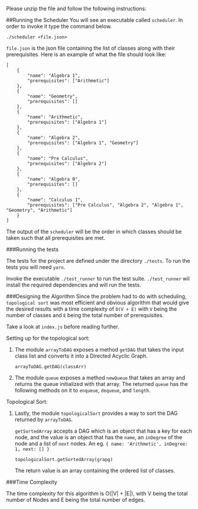 Please unzip the file and follow the following instructions:

##Running the Scheduler
You will see an executable called `scheduler`. In order to invoke it type the command below.
```
./scheduler <file.json>
```
`file.json` is the json file containing the list of classes along with their prerequisites. Here is an example of what the file should look like:
```
[
    {
        "name": "Algebra 1",
        "prerequisites": ["Arithmetic"]
    },
    {
        "name": "Geometry",
        "prerequisites": []
    },
    {
        "name": "Arithmetic",
        "prerequisites": ["Algebra 1"]
    },
    {
        "name": "Algebra 2",
        "prerequisites": ["Algebra 1", "Geometry"]
    },
    {
        "name": "Pre Calculus",
        "prerequisites": ["Algebra 2"]
    },
    {
        "name": "Algebra 0",
        "prerequisites": []
    },
    {
        "name": "Calculus 1",
        "prerequisites": ["Pre Calculus", "Algebra 2", "Algebra 1", "Geometry", "Arithmetic"]
    }
]
```

The output of the `scheduler` will be the order in which classes should be taken such that all prerequisites are met.


###Running the tests

The tests for the project are defined under the directory `./tests`. To run the tests you will need `yarn`. 

Invoke the executable `./test_runner` to run the test suite. `./test_runner` wil install the required dependencies and will run the tests.

###Designing the Algorithm
Since the problem had to do with scheduling, `topological sort` was most efficient and obvious algorithm that would give the desired results with a time complexity of `O(V + E)` with `V` being the number of classes and `E` being the total number of prerequisites.

Take a look at `index.js` before reading further. 

Setting up for the topological sort:
1. The module `arrayToDAG` exposes a method `getDAG` that takes the input class list and converts it into a Directed Acyclic Graph.
    ```
    arrayToDAG.getDAG(classArr)
    ```
2. The module `queue` exposes a method `newQueue` that takes an array and returns the queue initialized with that array. The returned `queue` has the following methods on it to `enqueue`, `dequeue`, and `length`.


Topological Sort:
1. Lastly, the module `topologicalSort` provides a way to sort the DAG returned by `arrayToDAG`.

   `getSortedArray` accepts a DAG which is an object that has a key for each node, and the value is an object that has the `name`, an `inDegree` of the node and a list of `next` nodes. An eg. `{ name: 'Arithmetic', inDegree: 1, next: [] }`
    ```
    topologicalSort.getSortedArray(grapg)    
    ```
    The return value is an array containing the ordered list of classes.
    
    
###Time Complexity

The time complexity for this algorithm is O(|V| + |E|), with V being the total number of Nodes and E being the total number of edges.
